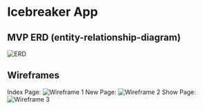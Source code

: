 # Icebreaker App

## MVP ERD (entity-relationship-diagram)


![ERD](https://i.imgur.com/hB433T9.png)




## Wireframes

Index Page: ![Wireframe 1](https://i.imgur.com/DHk8TU2.png)
New Page: ![Wireframe 2](https://i.imgur.com/wPC7w5H.png)
Show Page: ![Wireframe 3](https://i.imgur.com/ap5ieWn.png)